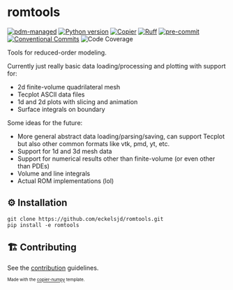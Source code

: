 # romtools

[![pdm-managed](https://img.shields.io/badge/pdm-managed-blueviolet)](https://pdm-project.org)
[![Python version](https://img.shields.io/badge/python-3.11+-blue.svg?logo=python&logoColor=cccccc)](https://www.python.org/downloads/)
[![Copier](https://img.shields.io/endpoint?url=https://raw.githubusercontent.com/copier-org/copier/master/img/badge/badge-grayscale-inverted-border-orange.json)](https://github.com/eckelsjd/copier-numpy)
[![Ruff](https://img.shields.io/endpoint?url=https://raw.githubusercontent.com/astral-sh/ruff/main/assets/badge/v2.json)](https://github.com/astral-sh/ruff)
[![pre-commit](https://img.shields.io/badge/pre--commit-enabled-brightgreen?logo=pre-commit)](https://github.com/pre-commit/pre-commit)
[![Conventional Commits](https://img.shields.io/badge/Conventional%20Commits-1.0.0-%23FE5196?logo=conventionalcommits&logoColor=white)](https://conventionalcommits.org)
![Code Coverage](https://img.shields.io/badge/coverage-100%25-brightgreen?logo=codecov)

[//]: # (You will need to register your Github repo with trusted publishing on PyPI if desired: https://docs.pypi.org/trusted-publishers/)

Tools for reduced-order modeling.

Currently just really basic data loading/processing and plotting with support for:

- 2d finite-volume quadrilateral mesh
- Tecplot ASCII data files
- 1d and 2d plots with slicing and animation
- Surface integrals on boundary

Some ideas for the future:

- More general abstract data loading/parsing/saving, can support Tecplot but also other common formats like vtk, pmd, yt, etc.
- Support for 1d and 3d mesh data
- Support for numerical results other than finite-volume (or even other than PDEs)
- Volume and line integrals
- Actual ROM implementations (lol)

 ## ⚙️ Installation
```shell
git clone https://github.com/eckelsjd/romtools.git
pip install -e romtools
```

 ## 🏗️ Contributing
See the [contribution](https://github.com/eckelsjd/romtools/blob/main/CONTRIBUTING.md) guidelines.

<sup><sub>Made with the [copier-numpy](https://github.com/eckelsjd/copier-numpy.git) template.</sub></sup>
